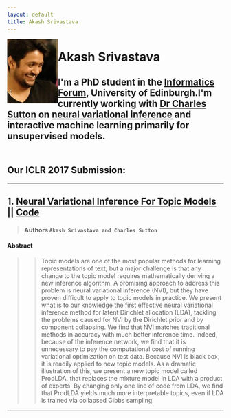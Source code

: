 ```yaml
---
layout: default
title: Akash Srivastava
---
```


<!-- <div class="blurb">
	<h1>Akash Srivastava</h1>
	<p>![profile](/profile.jpg) I'm a PhD student in the <a href="http://www.ed.ac.uk/informatics/about/location/forum">Informatics Forum </a>, 
		University of Edinburgh.</p>
	<p>I'm currently working with <a href="http://homepages.inf.ed.ac.uk/csutton/">Dr Charles Sutton</a> 
		on <a href="https://www.cs.princeton.edu/courses/archive/fall11/cos597C/lectures/variational-inference-i.pdf">![profile](/profile.jpg)  
		variational inference</a> and <br>interactive machine learning primarily for unsupervised models. </p>
</div><!-- /.blurb --> 



<img style="float: left;" src="/profile.jpg">

# Akash Srivastava

I'm a PhD student in the [Informatics Forum](http://www.ed.ac.uk/informatics/about/location/forum), University of Edinburgh.I'm currently working with [Dr Charles Sutton](http://homepages.inf.ed.ac.uk/csutton/) on [neural variational inference](http://akashgit.github.io/Neural-Variational-Inference/) and interactive machine learning primarily for unsupervised models.
</br></br>
---

## Our ICLR 2017 Submission:

---

## 1. [Neural Variational Inference For Topic Models](http://openreview.net/forum?id=BybtVK9lg) || [Code](https://github.com/akashgit/Neural-Variational-Inference-for-Topic-Models)

> #### Authors `Akash Srivastava and Charles Sutton`

#### Abstract

>> Topic models are one of the most popular methods for learning representations 
of text, but a major challenge is that any change to the topic model requires 
mathematically deriving a new inference algorithm. A promising approach to address
this problem is neural variational inference (NVI), but they have proven difficult
to apply to topic models in practice. We present what is to our knowledge the first
effective neural variational inference method for latent Dirichlet allocation (LDA),
tackling the problems caused for NVI by the Dirichlet prior and by component collapsing.
We find that NVI matches traditional methods in accuracy with much better inference
time. Indeed, because of the inference network, we find that it is unnecessary to pay
the computational cost of running variational optimization on test data. Because NVI
is black box, it is readily applied to new topic models. As a dramatic illustration 
of this, we present a new topic model called ProdLDA, that replaces the mixture model
in LDA with a product of experts. By changing only one line of code from LDA, we find
that ProdLDA yields much more interpretable topics, even if LDA is trained via collapsed
Gibbs sampling.

---




